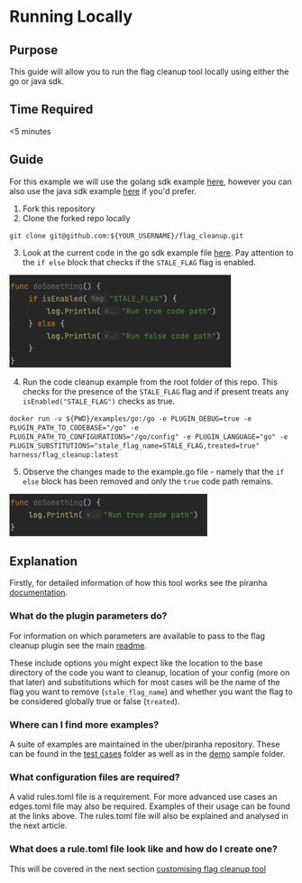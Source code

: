 # Running Locally

## Purpose
This guide will allow you to run the flag cleanup tool locally using either the go or java sdk.

## Time Required
<5 minutes 

## Guide
For this example we will use the golang sdk example [here](../examples/go), however you can also use the java sdk example [here](../examples/java) if you'd prefer.

1. Fork this repository
2. Clone the forked repo locally

```
git clone git@github.com:${YOUR_USERNAME}/flag_cleanup.git
```
3. Look at the current code in the go sdk example file [here](../examples/go/example.go). Pay attention to the `if else` block that checks if the `STALE_FLAG` flag is enabled.

![Before](./images/before.png "Before")

4. Run the code cleanup example from the root folder of this repo. This checks for the presence of the `STALE_FLAG` flag and if present treats any `isEnabled("STALE_FLAG")` checks as true.

```shell
docker run -v ${PWD}/examples/go:/go -e PLUGIN_DEBUG=true -e PLUGIN_PATH_TO_CODEBASE="/go" -e PLUGIN_PATH_TO_CONFIGURATIONS="/go/config" -e PLUGIN_LANGUAGE="go" -e PLUGIN_SUBSTITUTIONS="stale_flag_name=STALE_FLAG,treated=true" harness/flag_cleanup:latest
```

5. Observe the changes made to the example.go file - namely that the `if else` block has been removed and only the `true` code path remains. 

![After](./images/after.png "After")

## Explanation
Firstly, for detailed information of how this tool works see the piranha [documentation](https://github.com/uber/piranha/blob/master/POLYGLOT_README.md).

### What do the plugin parameters do?
For information on which parameters are available to pass to the flag cleanup plugin see the main [readme](../README.md#parameters). 

These include options you might expect like the location to the base directory of the code you want to cleanup, location of your config (more on that later) and substitutions which for most cases will be the name of the flag you want to remove (`stale_flag_name`) and whether you want the flag to be considered globally true or false (`treated`).

### Where can I find more examples?
A suite of examples are maintained in the uber/piranha repository. These can be found in the [test cases](https://github.com/uber/piranha/tree/master/test-resources) folder as well as in the [demo](https://github.com/uber/piranha/tree/master/demo) sample folder. 

### What configuration files are required?
A valid rules.toml file is a requirement. For more advanced use cases an edges.toml file may also be required. Examples of their usage can be found at the links above. The rules.toml file will also be explained and analysed in the next article.

### What does a rule.toml file look like and how do I create one?
This will be covered in the next section [customising flag cleanup tool](./2_customising.md)
